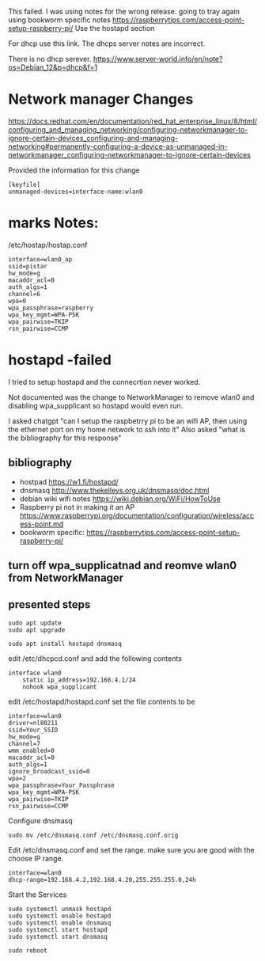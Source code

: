 This failed. I was using notes for the wrong release. going to tray again using bookworm specific notes https://raspberrytips.com/access-point-setup-raspberry-pi/
Use the hostapd section

For dhcp use this link. The dhcps server notes are incorrect. 

There is no dhcp serever.
https://www.server-world.info/en/note?os=Debian_12&p=dhcp&f=1

# Network manager Changes
https://docs.redhat.com/en/documentation/red_hat_enterprise_linux/8/html/configuring_and_managing_networking/configuring-networkmanager-to-ignore-certain-devices_configuring-and-managing-networking#permanently-configuring-a-device-as-unmanaged-in-networkmanager_configuring-networkmanager-to-ignore-certain-devices

Provided the information for this change
```
[keyfile]
unmanaged-devices=interface-name:wlan0
```

# marks Notes:
/etc/hostap/hostap.conf
```
interface=wlan0_ap
ssid=pistar
hw_mode=g
macaddr_acl=0
auth_algs=1
channel=6
wpa=0
wpa_passphrase=raspberry
wpa_key_mgmt=WPA-PSK
wpa_pairwise=TKIP
rsn_pairwise=CCMP
```

# hostapd -failed
I tried to setup hostapd and the connecrtion never worked.

Not documented was the change to NetworkManager to remove wlan0 and disabling wpa_supplicant so hostapd would even run.


I asked chatgpt "can I setup the raspbetrry pi to be an wifi AP, then using the  ethernet port on my home network to ssh into it"
Also asked "what is the bibliography for this response"

## bibliography
* hostpad https://w1.fi/hostapd/
* dnsmasq http://www.thekelleys.org.uk/dnsmasq/doc.html
* debian wiki wifi notes https://wiki.debian.org/WiFi/HowToUse
* Raspberry pi not in making it an AP https://www.raspberrypi.org/documentation/configuration/wireless/access-point.md
* bookworm specific: https://raspberrytips.com/access-point-setup-raspberry-pi/

## turn off wpa_supplicatnad and reomve wlan0 from NetworkManager

## presented steps

```
sudo apt update
sudo apt upgrade
```

```
sudo apt install hostapd dnsmasq
```

edit /etc/dhcpcd.conf and add the following contents
```
interface wlan0
    static ip_address=192.168.4.1/24
    nohook wpa_supplicant
```

edit /etc/hostapd/hostapd.conf set the file contents to be
```
interface=wlan0
driver=nl80211
ssid=Your_SSID
hw_mode=g
channel=7
wmm_enabled=0
macaddr_acl=0
auth_algs=1
ignore_broadcast_ssid=0
wpa=2
wpa_passphrase=Your_Passphrase
wpa_key_mgmt=WPA-PSK
wpa_pairwise=TKIP
rsn_pairwise=CCMP
```

Configure dnsmasq

```
sudo mv /etc/dnsmasq.conf /etc/dnsmasq.conf.orig
```

Edit /etc/dnsmasq.conf and  set the range.  make sure you are good with the choose IP range.
```
interface=wlan0
dhcp-range=192.168.4.2,192.168.4.20,255.255.255.0,24h
```

Start the Services

```
sudo systemctl unmask hostapd
sudo systemctl enable hostapd
sudo systemctl enable dnsmasq
sudo systemctl start hostapd
sudo systemctl start dnsmasq
```
```
sudo reboot
```
